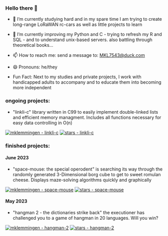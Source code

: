 ### Hello there 👋

- 🔭 I’m currently studying hard and in my spare time I am trying to create long-range LoRaWAN rc-cars as well as little projects to learn
     
- 🌱 I’m currently improving my Python and C - trying to refresh my R and SQL - and to understand unix-based servers. also battling through theoretical books... 

- 📫 How to reach me: send a message to: MKL7543@duck.com
- 😄 Pronouns: he/they

- Fun Fact: Next to my studies and private projects, I work with handicapped adults to accompany and to educate them into becoming more independent

### ongoing projects:
- "linkli-c" library written in C99 to easily implement double-linked lists and efficient memory managment. Includes all functions necessary for easy data controlling in O(n)

[![mklemmingen - linkli-c](https://img.shields.io/static/v1?label=mklemmingen&message=linkli-c&color=grey&logo=C)](https://github.com/mklemmingen/linkli-c "Go to GitHub repo")
[![stars - linkli-c](https://img.shields.io/github/stars/mklemmingen/linkli-c?style=social)](https://github.com/mklemmingen/linkli-c)

### finished projects:
#### June 2023
- "space-mouse: the special operodent" is searching its way through the randomly generated 3-Dimensional borg cube to get to sweet romulan cheese. Displays maze-solving algorithms quickly and graphically

[![mklemmingen - space-mouse](https://img.shields.io/static/v1?label=mklemmingen&message=space-mouse&color=yellow&logo=python)](https://github.com/mklemmingen/space-mouse "Go to GitHub repo")
[![stars - space-mouse](https://img.shields.io/github/stars/mklemmingen/space-mouse?style=social)](https://github.com/mklemmingen/space-mouse)

#### May 2023
- "hangman 2 - the dictionaries strike back"
  the executioner has challenged you to a game of hangman in 20 languages. Will you win?
  
[![mklemmingen - hangman-2](https://img.shields.io/static/v1?label=mklemmingen&message=hangman-2&color=blue&logo=steam)](https://github.com/mklemmingen/hangman-2 "Go to GitHub repo")
[![stars - hangman-2](https://img.shields.io/github/stars/mklemmingen/hangman-2?style=social)](https://github.com/mklemmingen/hangman-2)
